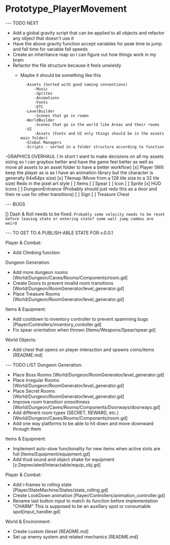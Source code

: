 # Prototype_PlayerMovement

--- TODO NEXT
- Add a global gravity script that can be applied to all objects and refactor any object that doesn't use it
- Have the above gravity function accept variables for peak time to jump and fall time for variable fall speeds
- Create an inheritance map so I can figure out how things work in my brain
- Refactor the file structure because it feels unwieldy
    - Maybe it should be something like this 

            -Assets (Sorted with good naming conventions)
                -Music
                -Sprites
                -Animations
                -Fonts
                -ETC
            -LevelBuilder
                -Scenes that go in rooms
            -WorldBuilder
                -Scenes that go in the world like Areas and their rooms
            -UI 
                -Assets (Fonts and UI only things should be in the assets main folder)
            -Global Managers
            -Scripts - sorted in a folder structure according to function


-GRAPHICS OVERHAUL ( In short I want to make decisions on all my assets sizing so I can graybox better and have the game feel better as well as move all assets to an asset folder to have a better workflow)
    [x] Player (Will keep the player as is as I have an animation library but the character is generally 64x64px size)
    [x] Tilemap (Move from a 128 tile size to a 32 tile size) 
    Redo in the pixel art style 
    [ ] Items
        [ ] Spear
            [ ] Icon
            [ ] Sprite
        [x] HUD Icons
        [ ] DungeonEntrance (Probably should just redo this as a door and then re-use for other transitions)
        [ ] Sign
        [ ] Treasure Chest



--- BUGS

[] Dash & Roll needs to be fixed. 
    `Probably some velocity needs to be reset before leaving state or entering state? some wall jump combos are weird`


--- TO GET TO A PUBLISH-ABLE STATE FOR v.0.0.1

Player & Combat:
- Add Climbing function

Dungeon Generation:
- Add more dungeon rooms [World/Dungeon/Caves/Rooms/Components/room.gd]
- Create Doors to prevent invalid room transitions [World/Dungeon/RoomGenerator/level_generator.gd]
- Place Treasure Rooms [World/Dungeon/RoomGenerator/level_generator.gd]

Items & Equipment:
- Add cooldown to inventory controller to prevent spamming bugs [Player/Controllers/inventory_contoller.gd]
- Fix spear orientation when thrown [Items/Weapons/Spear/spear.gd]

World Objects:
- Add chest that opens on player interaction and spawns coins/items [README.md]

--- TODO LIST
Dungeon Generation:
- Place Boss Rooms [World/Dungeon/RoomGenerator/level_generator.gd]
- Place Irregular Rooms [World/Dungeon/RoomGenerator/level_generator.gd]
- Place Secret Rooms [World/Dungeon/RoomGenerator/level_generator.gd]
- Improve room transition smoothness [World/Dungeon/Caves/Rooms/Components/Doorways/doorways.gd]
- Add different room types (SECRET, REWARD, etc.) [World/Dungeon/Caves/Rooms/Components/room.gd]
- Add one way platforms to be able to hit down and move downward through them

Items & Equipment:
- Implement auto-stow functionality for new items when active slots are full [Items/Equipment/equipment.gd]
- Add thud sound and object shake for equipment [z.Depreciated/Interactable/equip_obj.gd]

Player & Combat:
- Add i-frames to rolling state [Player/StateMachine/States/state_rolling.gd]
- Create LookDown animation [Player/Controllers/animation_controller.gd]
- Rename last button input to match its function before implementation "CHARM" This is supposed to be an auxillary spot or consumable spot[input_handler.gd]

World & Environment:
- Create custom tileset [README.md]
- Set up enemy system and related mechanics [README.md]